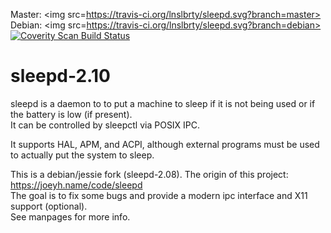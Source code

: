 Master: <img src=https://travis-ci.org/lnslbrty/sleepd.svg?branch=master>
Debian: <img src=https://travis-ci.org/lnslbrty/sleepd.svg?branch=debian>
<a href="https://scan.coverity.com/projects/lnslbrty-sleepd">
  <img alt="Coverity Scan Build Status" src="https://scan.coverity.com/projects/11901/badge.svg"/>
</a>

sleepd-2.10
========

sleepd is a daemon to to put a machine to sleep if it is not being used or if the battery is low (if present). <br />
It can be controlled by sleepctl via POSIX IPC. <br />

It supports HAL, APM, and ACPI, although external programs must be used to actually put the system to sleep. <br />

This is a debian/jessie fork (sleepd-2.08). The origin of this project: https://joeyh.name/code/sleepd <br />
The goal is to fix some bugs and provide a modern ipc interface and X11 support (optional). <br />
See manpages for more info. <br />
